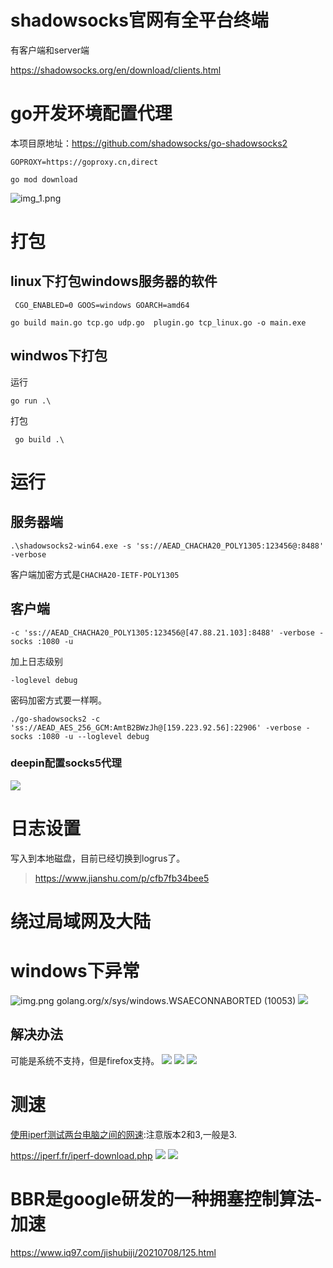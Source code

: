 
# shadowsocks官网有全平台终端

有客户端和server端

https://shadowsocks.org/en/download/clients.html

# go开发环境配置代理

本项目原地址：https://github.com/shadowsocks/go-shadowsocks2

```shell
GOPROXY=https://goproxy.cn,direct
```

```
go mod download
```

![img_1.png](img_1.png)


# 打包

## linux下打包windows服务器的软件
```shell
 CGO_ENABLED=0 GOOS=windows GOARCH=amd64
```
```shell
go build main.go tcp.go udp.go  plugin.go tcp_linux.go -o main.exe
```
## windwos下打包
运行
```
go run .\
```
打包
```
 go build .\
```


# 运行

## 服务器端
```shell
.\shadowsocks2-win64.exe -s 'ss://AEAD_CHACHA20_POLY1305:123456@:8488' -verbose
```
客户端加密方式是`CHACHA20-IETF-POLY1305`

## 客户端
```shell
-c 'ss://AEAD_CHACHA20_POLY1305:123456@[47.88.21.103]:8488' -verbose -socks :1080 -u
```
加上日志级别
```shell
-loglevel debug
```
密码加密方式要一样啊。
```shell
./go-shadowsocks2 -c 'ss://AEAD_AES_256_GCM:AmtB2BWzJh@[159.223.92.56]:22906' -verbose -socks :1080 -u --loglevel debug
```
### deepin配置socks5代理

![](deepin-proxy-socks.png)


# 日志设置
写入到本地磁盘，目前已经切换到logrus了。

> https://www.jianshu.com/p/cfb7fb34bee5

# 绕过局域网及大陆


# windows下异常
![img.png](img.png)
golang.org/x/sys/windows.WSAECONNABORTED (10053)
![](./windows下socks代理设置错误.png)
## 解决办法
可能是系统不支持，但是firefox支持。
![](./firefox.png)
![](./firefox-proxy.png)
![](./firefox-proxy-google.png)


# 测速
[使用iperf测试两台电脑之间的网速](https://www.jianshu.com/p/904a919db6ef):注意版本2和3,一般是3.

https://iperf.fr/iperf-download.php
![](./服务器测速.png)
![](./noproxy测试.png)
#  BBR是google研发的一种拥塞控制算法-加速
https://www.iq97.com/jishubiji/20210708/125.html


